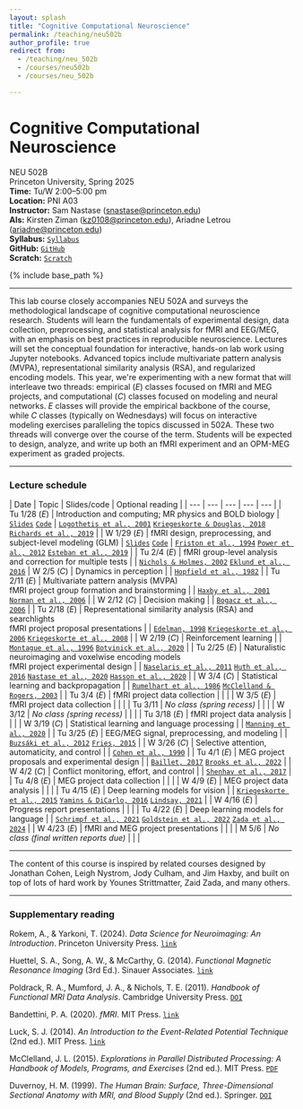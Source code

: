 ```yaml
---
layout: splash
title: "Cognitive Computational Neuroscience"
permalink: /teaching/neu502b
author_profile: true
redirect from:
  - /teaching/neu_502b
  - /courses/neu502b
  - /courses/neu_502b

---
```

# Cognitive Computational Neuroscience
NEU 502B<br>
Princeton University, Spring 2025<br>
**Time:** Tu/W 2:00–5:00 pm<br>
**Location:** PNI A03<br>
**Instructor:** Sam Nastase ([snastase@princeton.edu](snastase@princeton.edu))<br>
**AIs:** Kirsten Ziman ([kz0108@princeton.edu](kz0108@princeton.edu)), Ariadne Letrou ([ariadne@princeton.edu](ariadne@princeton.edu))<br>
**Syllabus:** [`Syllabus`](https://docs.google.com/document/d/1l-3O_eeZp_msTFY76TnRhKqZ37gdc1U860aRqd41988/edit?usp=sharing)<br>
**GitHub:** [`GitHub`](https://github.com/NEU502B/neu502b-2025)<br>
**Scratch:** [`Scratch`](https://docs.google.com/document/d/1q_i1X60_9cj2wMTuAFuuP6raWhcAJ_cwRK4qkR0IZAk/edit?usp=sharing)

{% include base_path %}

---

This lab course closely accompanies NEU 502A and surveys the methodological landscape of cognitive computational neuroscience research. Students will learn the fundamentals of experimental design, data collection, preprocessing, and statistical analysis for fMRI and EEG/MEG, with an emphasis on best practices in reproducible neuroscience. Lectures will set the conceptual foundation for interactive, hands-on lab work using Jupyter notebooks. Advanced topics include multivariate pattern analysis (MVPA), representational similarity analysis (RSA), and regularized encoding models. This year, we're experimenting with a new format that will interleave two threads: empirical (*E*) classes focused on fMRI and MEG projects, and computational (*C*) classes focused on modeling and neural networks. *E* classes will provide the empirical backbone of the course, while *C* classes (typically on Wednesdays) will focus on interactive modeling exercises paralleling the topics discussed in 502A. These two threads will converge over the course of the term. Students will be expected to design, analyze, and write up both an fMRI experiment and an OPM-MEG experiment as graded projects.

---
### Lecture schedule

| Date | Topic | Slides/code | Optional reading |
| --- | --- | --- | --- | --- |
| Tu 1/28 (*E*) | Introduction and computing; MR physics and BOLD biology | [`Slides`](https://docs.google.com/presentation/d/1RZmTeYgUvjGUuW5EAkIRovwMJHa9K4kbODAjthHzVZw/edit?usp=sharing) [`Code`](https://github.com/NEU502B/neu502b-2025/tree/master/fmri-1) | [`Logothetis et al., 2001`](https://doi.org/10.1038/35084005) [`Kriegeskorte & Douglas, 2018`](https://doi.org/10.1038/s41593-018-0210-5) [`Richards et al., 2019`](https://doi.org/10.1038/s41593-019-0520-2) |
| W 1/29 (*E*) | fMRI design, preprocessing, and subject-level modeling (GLM) | [`Slides`](https://docs.google.com/presentation/d/1UyRfx_L24U0_7E0Pc1OnZZlkiz-yPOIxNmSsuBUecgA/edit?usp=sharing) [`Code`](https://github.com/NEU502B/neu502b-2025/tree/master/fmri-2) | [`Friston et al., 1994`](https://doi.org/10.1002/hbm.460020402) [`Power et al., 2012`](https://doi.org/10.1016/j.neuroimage.2011.10.018) [`Esteban et al., 2019`](https://doi.org/10.1038/s41592-018-0235-4) |
| Tu 2/4 (*E*) | fMRI group-level analysis and correction for multiple tests | | [`Nichols & Holmes, 2002`](https://doi.org/10.1002/hbm.1058) [`Eklund et al., 2016`](https://doi.org/10.1073/pnas.1602413113)
| W 2/5 (*C*) | Dynamics in perception | | [`Hopfield et al., 1982`](https://doi.org/10.1073/pnas.79.8.2554) |
| Tu 2/11 (*E*) | Multivariate pattern analysis (MVPA)<br>fMRI project group formation and brainstorming | | [`Haxby et al., 2001`](https://doi.org/10.1126/science.1063736) [`Norman et al., 2006`](https://doi.org/10.1016/j.tics.2006.07.005) |
| W 2/12 (*C*) | Decision making | | [`Bogacz et al., 2006`](https://doi.org/10.1037/0033-295X.113.4.700) |
| Tu 2/18 (*E*) | Representational similarity analysis (RSA) and searchlights<br>fMRI project proposal presentations | | [`Edelman, 1998`](https://doi.org/10.1017/S0140525X98001253) [`Kriegeskorte et al., 2006`](https://doi.org/10.1073/pnas.0600244103) [`Kriegeskorte et al., 2008`](https://doi.org/10.3389/neuro.06.004.2008) |
| W 2/19 (*C*) | Reinforcement learning | | [`Montague et al., 1996`](https://doi.org/10.1523/JNEUROSCI.16-05-01936.1996) [`Botvinick et al., 2020`](https://doi.org/10.1016/j.neuron.2020.06.014) |
| Tu 2/25 (*E*) | Naturalistic neuroimaging and voxelwise encoding models<br>fMRI project experimental design | | [`Naselaris et al., 2011`](https://doi.org/10.1016/j.neuroimage.2010.07.073) [`Huth et al., 2016`](https://doi.org/10.1038/nature17637) [`Nastase et al., 2020`](https://doi.org/10.1016/j.neuroimage.2020.117254) [`Hasson et al., 2020`](https://doi.org/10.1016/j.neuron.2019.12.002) |
| W 3/4 (*C*) | Statistical learning and backpropagation | | [`Rumelhart et al., 1986`](https://doi.org/10.1038/323533a0) [`McClelland & Rogers, 2003`](https://doi.org/10.1038/nrn1076) |
| Tu 3/4 (*E*) | fMRI project data collection | | |
| W 3/5 (*E*) | fMRI project data collection | | |
| Tu 3/11 | _No class (spring recess)_ | | |
| W 3/12 | _No class (spring recess)_ | | |
| Tu 3/18 (*E*) | fMRI project data analysis | | |
| W 3/19 (*C*) | Statistical learning and language processing | | [`Manning et al., 2020`](https://doi.org/10.1073/pnas.1907367117) |
| Tu 3/25 (*E*) | EEG/MEG signal, preprocessing, and modeling | | [`Buzsáki et al., 2012`](https://doi.org/10.1038/nrn3241) [`Fries, 2015`](https://doi.org/10.1016/j.neuron.2015.09.034) |
| W 3/26 (*C*) | Selective attention, automaticity, and control | | [`Cohen et al., 1990`](https://doi.org/10.1037/0033-295X.97.3.332) |
| Tu 4/1 (*E*) | MEG project proposals and experimental design | | [`Baillet, 2017`](https://doi.org/10.1038/nn.4504) [`Brooks et al., 2022`](https://doi.org/10.1016/j.tins.2022.05.008) |
| W 4/2 (*C*) | Conflict monitoring, effort, and control | | [`Shenhav et al., 2017`](https://doi.org/10.1146/annurev-neuro-072116-031526) |
| Tu 4/8 (*E*) | MEG project data collection | | |
| W 4/9 (*E*) | MEG project data analysis | | |
| Tu 4/15 (*E*) | Deep learning models for vision | | [`Kriegeskorte et al., 2015`](https://doi.org/10.1146/annurev-vision-082114-035447) [`Yamins & DiCarlo, 2016`](https://doi.org/10.1038/nn.4244) [`Lindsay, 2021`](https://doi.org/10.1162/jocn_a_01544) |
| W 4/16 (*E*) | Progress report presentations | | |
| Tu 4/22 (*E*) | Deep learning models for language | | [`Schrimpf et al., 2021`](https://doi.org/10.1073/pnas.2105646118) [`Goldstein et al., 2022`](https://doi.org/10.1038/s41593-022-01026-4) [`Zada et al., 2024`](https://doi.org/10.1016/j.neuron.2024.06.025) |
| W 4/23 (*E*) | fMRI and MEG project presentations | | |
| M 5/6 | _No class (final written reports due)_ | | |

---

The content of this course is inspired by related courses designed by Jonathan Cohen, Leigh Nystrom, Jody Culham, and Jim Haxby, and built on top of lots of hard work by Younes Strittmatter, Zaid Zada, and many others.

---

### Supplementary reading

Rokem, A., & Yarkoni, T. (2024). _Data Science for Neuroimaging: An Introduction_. Princeton University Press. [`link`](https://press.princeton.edu/books/hardcover/9780691222738/data-science-for-neuroimaging)

Huettel, S. A., Song, A. W., & McCarthy, G. (2014). _Functional Magnetic Resonance Imaging_ (3rd Ed.). Sinauer Associates. [`link`](https://global.oup.com/academic/product/functional-magnetic-resonance-imaging-9780878936274)

Poldrack, R. A., Mumford, J. A., & Nichols, T. E. (2011). _Handbook of Functional MRI Data Analysis_. Cambridge University Press. [`DOI`](https://doi.org/10.1017/CBO9780511895029)

Bandettini, P. A. (2020). _fMRI_. MIT Press. [`link`](https://mitpress.mit.edu/9780262538039/fmri/)

Luck, S. J. (2014). _An Introduction to the Event-Related Potential Technique_ (2nd ed.). MIT Press. [`link`](https://mitpress.mit.edu/9780262621960/an-introduction-to-the-event-related-potential-technique/)

McClelland, J. L. (2015). _Explorations in Parallel Distributed Processing: A Handbook of Models, Programs, and Exercises_ (2nd ed.). MIT Press. [`PDF`](https://web.stanford.edu/group/pdplab/pdphandbook/handbook.pdf)

Duvernoy, H. M. (1999). _The Human Brain: Surface, Three-Dimensional Sectional Anatomy with MRI, and Blood Supply_ (2nd ed.). Springer. [`DOI`](https://doi.org/10.1007/978-3-7091-6792-2)

